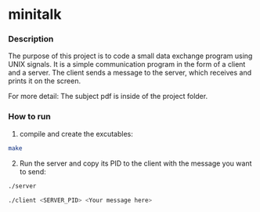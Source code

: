 # minitalk

### Description

The purpose of this project is to code a small data exchange program using UNIX signals. 
It is a simple communication program in the form of a client and a server.
The client sends a message to the server, which receives and prints it on the screen.

For more detail: The subject pdf is inside of the project folder.

### How to run

1. compile and create the excutables:
```bash
make
```

2. Run the server and copy its PID to the client with the message you want to send:
```bash
./server
```
```bash
./client <SERVER_PID> <Your message here>
```
